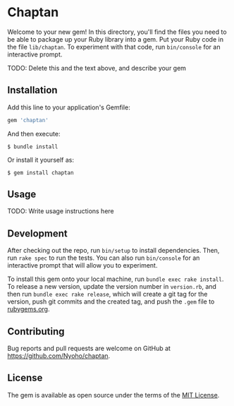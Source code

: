 # Chaptan

Welcome to your new gem! In this directory, you'll find the files you need to be able to package up your Ruby library into a gem. Put your Ruby code in the file `lib/chaptan`. To experiment with that code, run `bin/console` for an interactive prompt.

TODO: Delete this and the text above, and describe your gem

## Installation

Add this line to your application's Gemfile:

```ruby
gem 'chaptan'
```

And then execute:

    $ bundle install

Or install it yourself as:

    $ gem install chaptan

## Usage

TODO: Write usage instructions here

## Development

After checking out the repo, run `bin/setup` to install dependencies. Then, run `rake spec` to run the tests. You can also run `bin/console` for an interactive prompt that will allow you to experiment.

To install this gem onto your local machine, run `bundle exec rake install`. To release a new version, update the version number in `version.rb`, and then run `bundle exec rake release`, which will create a git tag for the version, push git commits and the created tag, and push the `.gem` file to [rubygems.org](https://rubygems.org).

## Contributing

Bug reports and pull requests are welcome on GitHub at https://github.com/Nyoho/chaptan.

## License

The gem is available as open source under the terms of the [MIT License](https://opensource.org/licenses/MIT).
